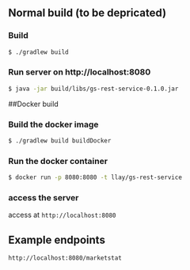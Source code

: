 ## Normal build (to be depricated)
### Build
```bash
$ ./gradlew build
```

### Run server on http://localhost:8080
```bash
$ java -jar build/libs/gs-rest-service-0.1.0.jar
```

##Docker build
### Build the docker image
```bash
$ ./gradlew build buildDocker
```

### Run the docker container
```bash
$ docker run -p 8080:8080 -t llay/gs-rest-service
```

### access the server
access at `http://localhost:8080`

## Example endpoints
`http://localhost:8080/marketstat`
